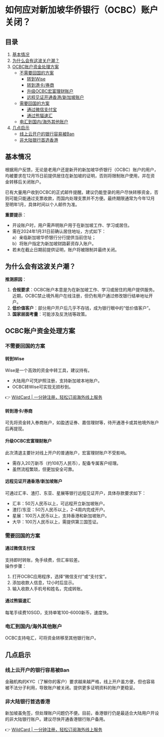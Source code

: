 # 如何应对新加坡华侨银行（OCBC）账户关闭？

## 目录
1. [基本情况](#基本情况)
2. [为什么会有这波关户潮？](#为什么会有这波关户潮)
3. [OCBC账户资金处理方案](#OCBC账户资金处理方案)  
   - [不需要回国的方案](#不需要回国的方案)  
     - [转到Wise](#转到Wise)  
     - [转到港卡/券商](#转到港卡券商)  
     - [升级OCBC宏富理财账户](#升级OCBC宏富理财账户)  
     - [远程见证开通香港/新加坡账户](#远程见证开通香港新加坡账户)  
   - [需要回国的方案](#需要回国的方案)  
     - [通过微信支付宝](#通过微信支付宝)  
     - [通过熊猫速汇](#通过熊猫速汇)  
   - [电汇到国内/海外其他账户](#电汇到国内海外其他账户)  
4. [几点启示](#几点启示)  
   - [线上云开户的银行容易被Ban](#线上云开户的银行容易被Ban)  
   - [非大陆银行首选香港](#非大陆银行首选香港)

## 基本情况
根据用户反馈，无论是老用户还是新开的新加坡华侨银行（OCBC）账户的用户，均被要求在12月15日前提供居住在新加坡的证明，否则将限制账户使用，并在资金转移后关闭账户。

已有大量用户收到OCBC的正式邮件提醒。建议仍能登录的用户尽快转移资金，否则可能只能通过支票收款，而国内处理支票并不方便。最终期限通常为今年12月至明年1月，具体时间以个人邮件为准。

**重要提示**：  
- 开设账户时，用户需声明账户用于在新加坡工作、学习或居住。  
- 需在2024年1月31日前确认居住地址，方式如下：  
  a）亲临新加坡华侨银行分行提供当前住址；  
  b）将账户指定为新加坡财路薪资存入账户。  
- 若未在截止日期前提供证明，账户将被限制并最终关闭。

## 为什么会有这波关户潮？
**推测原因**：  
1. **合规要求**：OCBC账户本意是为在新加坡工作、学习或居住的用户提供服务。近期，OCBC禁止境外用户在线注册，但仍有用户通过修改银行结单地址开户。  
2. **低价值客户**：部分用户开户后几乎不存钱，成为银行眼中的“低价值客户”。  
3. **国家层面考量**：可能涉及反洗钱等政策。

## OCBC账户资金处理方案
### 不需要回国的方案
#### 转到Wise
Wise是一个高效的资金中转工具，建议持有。  
- 大陆用户可凭护照注册，支持新加坡本地账户。  
- OCBC转Wise可实现无损秒到。  

👉 [WildCard | 一分钟注册，轻松订阅海外线上服务](https://bbtdd.com/WildCard)

#### 转到港卡/券商
可先将资金转入券商账户，如盈透证券、嘉信理财等，待开通港卡或其他境外账户后再提现。

#### 升级OCBC宏富理财账户
此次清退主要针对线上开户的普通账户，宏富理财账户不受影响。  
- 需存入20万新币（约108万人民币），配备专属客户经理。  
- 虽然流程繁琐，但更加安全可靠。

#### 远程见证开通香港/新加坡账户
可通过汇丰、渣打、东亚、星展等银行远程见证开户，具体存款要求如下：  
- 汇丰：50万人民币以上，可远程开立新加坡账户。  
- 渣打/东亚：50万人民币以上，2-4周内完成开户。  
- 星展：100万人民币以上，支持香港和新加坡账户。  
- 大华：100万人民币以上，需提供第三国签证。

### 需要回国的方案
#### 通过微信支付宝
支持即时转账，免手续费，但汇率较差。  
操作步骤：  
1. 打开OCBC应用程序，选择“微信支付”或“支付宝”。  
2. 添加收款人信息，12小时后显示。  
3. 输入收款人手机号和姓名，完成转账。

#### 通过熊猫速汇
每笔手续费10SGD，支持单笔100-6000新币，速度快。

### 电汇到国内/海外其他账户
OCBC支持电汇，可将资金转移至其他银行账户。

## 几点启示
### 线上云开户的银行容易被Ban
金融机构的KYC（了解你的客户）要求越来越严格，线上开户虽方便，但也容易被不法分子利用，导致账户被关闭。提供更多证明资料的账户更稳妥。

### 非大陆银行首选香港
新加坡虽免签，但处理账户问题仍不便。目前，香港银行仍是最适合大陆用户开设的非大陆银行账户。建议尽快开通香港银行账户备用。

👉 [WildCard | 一分钟注册，轻松订阅海外线上服务](https://bbtdd.com/WildCard)